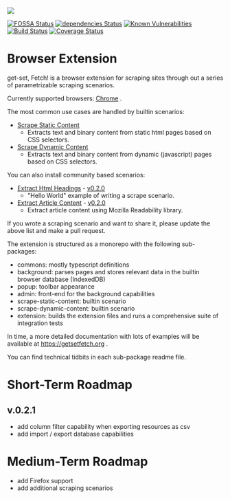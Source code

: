 <img src="https://get-set-fetch.github.io/get-set-fetch/logo.png">


[![FOSSA Status](https://app.fossa.io/api/projects/git%2Bgithub.com%2Fget-set-fetch%2Fget-set-fetch.svg?type=shield)](https://app.fossa.io/projects/git%2Bgithub.com%2Fget-set-fetch%2Fget-set-fetch?ref=badge_shield)
[![dependencies Status](https://david-dm.org/get-set-fetch/extension/status.svg)](https://david-dm.org/get-set-fetch/extension)
[![Known Vulnerabilities](https://snyk.io/test/github/get-set-fetch/extension/badge.svg?targetFile=package.json)](https://snyk.io/test/github/get-set-fetch/extension?targetFile=package.json)
[![Build Status](https://travis-ci.org/get-set-fetch/extension.svg?branch=master)](https://travis-ci.org/get-set-fetch/extension)
[![Coverage Status](https://coveralls.io/repos/github/get-set-fetch/extension/badge.svg?branch=master)](https://coveralls.io/github/get-set-fetch/extension?branch=master)

# Browser Extension
get-set, Fetch! is a browser extension for scraping sites through out a series of parametrizable scraping scenarios.

Currently supported browsers: [Chrome](https://chrome.google.com/webstore/detail/get-set-fetch-web-scraper/obanemoliijohdnhjjkdbekbhdjeolnk) .

The most common use cases are handled by builtin scenarios:
- [Scrape Static Content](https://github.com/get-set-fetch/extension/tree/master/packages/scenarios/scrape-static-content)
  - Extracts text and binary content from static html pages based on CSS selectors.
- [Scrape Dynamic Content](https://github.com/get-set-fetch/extension/tree/master/packages/scenarios/scrape-dynamic-content)
  - Extracts text and binary content from dynamic (javascript) pages based on CSS selectors.

You can also install community based scenarios:

- [Extract Html Headings](https://github.com/a1sabau/gsf-extension-extract-html-headings) - [v0.2.0](https://registry.npmjs.org/gsf-extension-extract-html-headings/0.2.0) 
  - "Hello World" example of writing a scrape scenario.
- [Extract Article Content](https://github.com/a1sabau/gsf-extension-readability/) - [v0.2.0](https://registry.npmjs.org/gsf-extension-readability//0.2.0) 
  - Extract article content using Mozilla Readability library.


If you wrote a scraping scenario and want to share it, please update the above list and make a pull request.

The extension is structured as a monorepo with the following sub-packages:
- commons: mostly typescript definitions
- background: parses pages and stores relevant data in the builtin browser database (IndexedDB)
- popup: toolbar appearance
- admin: front-end for the background capabilities
- scrape-static-content: builtin scenario
- scrape-dynamic-content: builtin scenario
- extension: builds the extension files and runs a comprehensive suite of integration tests

In time, a more detailed documentation with lots of examples will be available at https://getsetfetch.org .

You can find technical tidbits in each sub-package readme file.

# Short-Term Roadmap

## v.0.2.1
  - add column filter capability when exporting resources as csv
  - add import / export database capabilities

# Medium-Term Roadmap
  - add Firefox support
  - add additional scraping scenarios

